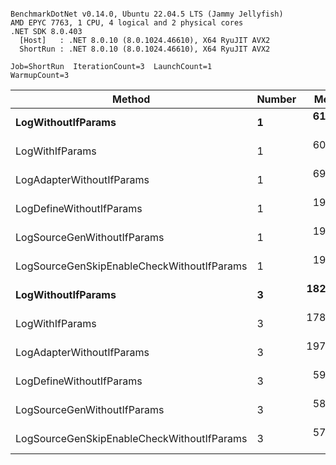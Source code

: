 ```

BenchmarkDotNet v0.14.0, Ubuntu 22.04.5 LTS (Jammy Jellyfish)
AMD EPYC 7763, 1 CPU, 4 logical and 2 physical cores
.NET SDK 8.0.403
  [Host]   : .NET 8.0.10 (8.0.1024.46610), X64 RyuJIT AVX2
  ShortRun : .NET 8.0.10 (8.0.1024.46610), X64 RyuJIT AVX2

Job=ShortRun  IterationCount=3  LaunchCount=1  
WarmupCount=3  

```
| Method                                     | Number | Mean      | Error     | StdDev   | Min       | Max       | Gen0   | Allocated |
|------------------------------------------- |------- |----------:|----------:|---------:|----------:|----------:|-------:|----------:|
| **LogWithoutIfParams**                         | **1**      |  **61.90 ns** |  **2.376 ns** | **0.130 ns** |  **61.82 ns** |  **62.05 ns** | **0.0010** |      **88 B** |
| LogWithIfParams                            | 1      |  60.92 ns |  2.531 ns | 0.139 ns |  60.83 ns |  61.08 ns | 0.0010 |      88 B |
| LogAdapterWithoutIfParams                  | 1      |  69.46 ns | 58.419 ns | 3.202 ns |  67.59 ns |  73.15 ns | 0.0010 |      88 B |
| LogDefineWithoutIfParams                   | 1      |  19.83 ns |  1.314 ns | 0.072 ns |  19.78 ns |  19.92 ns |      - |         - |
| LogSourceGenWithoutIfParams                | 1      |  19.68 ns |  0.148 ns | 0.008 ns |  19.68 ns |  19.69 ns |      - |         - |
| LogSourceGenSkipEnableCheckWithoutIfParams | 1      |  19.21 ns |  0.340 ns | 0.019 ns |  19.20 ns |  19.23 ns |      - |         - |
| **LogWithoutIfParams**                         | **3**      | **182.93 ns** |  **6.779 ns** | **0.372 ns** | **182.61 ns** | **183.34 ns** | **0.0031** |     **264 B** |
| LogWithIfParams                            | 3      | 178.58 ns |  5.953 ns | 0.326 ns | 178.27 ns | 178.92 ns | 0.0031 |     264 B |
| LogAdapterWithoutIfParams                  | 3      | 197.38 ns |  3.269 ns | 0.179 ns | 197.19 ns | 197.55 ns | 0.0031 |     264 B |
| LogDefineWithoutIfParams                   | 3      |  59.13 ns |  1.886 ns | 0.103 ns |  59.03 ns |  59.23 ns |      - |         - |
| LogSourceGenWithoutIfParams                | 3      |  58.22 ns |  0.699 ns | 0.038 ns |  58.19 ns |  58.27 ns |      - |         - |
| LogSourceGenSkipEnableCheckWithoutIfParams | 3      |  57.56 ns |  4.920 ns | 0.270 ns |  57.37 ns |  57.87 ns |      - |         - |
